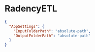 # RadencyETL

```json
{
  "AppSettings": {
    "InputFolderPath": "absolute-path",
    "OutputFolderPath": "absolute-path"
  }
}
```